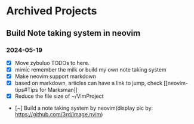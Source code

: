 # Archived Projects

## Build Note taking system in neovim

### 2024-05-19

- [x] Move zybuluo TODOs to here.
- [x] mimic remember the milk or build my own note taking system
- [x] Make neovim support markdown
- [x] based on markdown, articles can have a link to jump, check [[neovim-tips#Tips for Marksman]]
- [x] Reduce the file size of ~/VimProject
- [~] Build a note taking system by neovim(display pic by: https://github.com/3rd/image.nvim)

